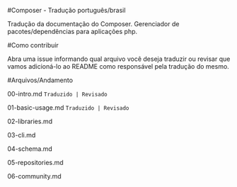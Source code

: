 #Composer - Tradução português/brasil

Tradução da documentação do Composer. Gerenciador de pacotes/dependências para aplicações php.

#Como contribuir

Abra uma issue informando qual arquivo você deseja traduzir ou revisar que vamos adicioná-lo ao
README como responsável pela tradução do mesmo.

#Arquivos/Andamento

00-intro.md `Traduzido | Revisado`

01-basic-usage.md `Traduzido | Revisado`

02-libraries.md 

03-cli.md

04-schema.md

05-repositories.md

06-community.md
